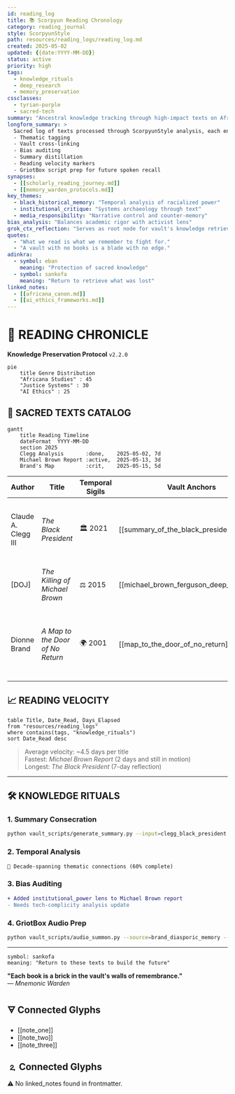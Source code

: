 ```yaml
---
id: reading_log
title: 📚 Scorpyun Reading Chronology
category: reading_journal
style: ScorpyunStyle
path: resources/reading_logs/reading_log.md
created: 2025-05-02
updated: {{date:YYYY-MM-DD}}
status: active
priority: high
tags:
  - knowledge_rituals
  - deep_research
  - memory_preservation
cssclasses: 
  - tyrian-purple
  - sacred-tech
summary: "Ancestral knowledge tracking through high-impact texts on Africana, AI, and justice systems."
longform_summary: >
  Sacred log of texts processed through ScorpyunStyle analysis, each entry consecrated with:
  - Thematic tagging
  - Vault cross-linking
  - Bias auditing
  - Summary distillation
  - Reading velocity markers
  - GriotBox script prep for future spoken recall
synapses:
  - [[scholarly_reading_journey.md]]
  - [[memory_warden_protocols.md]]
key_themes:
  - black_historical_memory: "Temporal analysis of racialized power"
  - institutional_critique: "Systems archaeology through text"
  - media_responsibility: "Narrative control and counter-memory"
bias_analysis: "Balances academic rigor with activist lens"
grok_ctx_reflection: "Serves as root node for vault's knowledge retrieval system"
quotes:
  - "What we read is what we remember to fight for."
  - "A vault with no books is a blade with no edge."
adinkra: 
  - symbol: eban
    meaning: "Protection of sacred knowledge"
  - symbol: sankofa
    meaning: "Return to retrieve what was lost"
linked_notes:
  - [[africana_canon.md]]
  - [[ai_ethics_frameworks.md]]
---
```


# 🌌 READING CHRONICLE  
**Knowledge Preservation Protocol** `v2.2.0`  

```mermaid
pie
    title Genre Distribution
    "Africana Studies" : 45
    "Justice Systems" : 30
    "AI Ethics" : 25
````

## 📜 SACRED TEXTS CATALOG

```mermaid
gantt
    title Reading Timeline
    dateFormat  YYYY-MM-DD
    section 2025
    Clegg Analysis       :done,    2025-05-02, 7d
    Michael Brown Report :active,  2025-05-13, 3d
    Brand's Map          :crit,    2025-05-15, 5d
```

| Author              | Title                            | Temporal Sigils | Vault Anchors                            | Knowledge Essence                                                             | Publisher                  | Imprint               |
| ------------------- | -------------------------------- | --------------- | ---------------------------------------- | ----------------------------------------------------------------------------- | -------------------------- | --------------------- |
| Claude A. Clegg III | _The Black President_            | 🏛️ 2021        | [[summary_of_the_black_president]]       | Obama's racialized presidency as mirror/mirage for Black political aspiration | Johns Hopkins Univ. Press  | N/A                   |
| [DOJ]               | _The Killing of Michael Brown_   | ⚖️ 2015         | [[michael_brown_ferguson_deep_research]] | Forensic autopsy of state violence and media complicity                       | U.S. Department of Justice | Civil Rights Division |
| Dionne Brand        | _A Map to the Door of No Return_ | 🌍 2001         | [[map_to_the_door_of_no_return]]             | Poetic navigation of Middle Passage trauma through diasporic consciousness    | Vintage Canada             | Random House          |

## 📈 READING VELOCITY

```dataview
table Title, Date_Read, Days_Elapsed
from "resources/reading_logs"
where contains(tags, "knowledge_rituals")
sort Date_Read desc
```

> Average velocity: ~4.5 days per title  
> Fastest: _Michael Brown Report_ (2 days and still in motion)  
> Longest: _The Black President_ (7-day reflection)

---

## 🛠️ KNOWLEDGE RITUALS

### 1. **Summary Consecration**

```bash
python vault_scripts/generate_summary.py --input=clegg_black_president --style=scorpyun
```

### 2. **Temporal Analysis**

```progress
🔵 Decade-spanning thematic connections (60% complete)
```

### 3. **Bias Auditing**

```diff
+ Added institutional_power lens to Michael Brown report
- Needs tech-complicity analysis update
```

### 4. **GriotBox Audio Prep**

```bash
python vault_scripts/audio_summon.py --source=brand_diasporic_memory --voice=mnemonic_warden
```

---

```adinkra
symbol: sankofa
meaning: "Return to these texts to build the future"
```

**"Each book is a brick in the vault's walls of remembrance."**  
— _Mnemonic Warden_

## 🜃 Connected Glyphs
- [[note_one]]
- [[note_two]]
- [[note_three]]
## 🄃 Connected Glyphs

⚠️ No linked_notes found in frontmatter.
